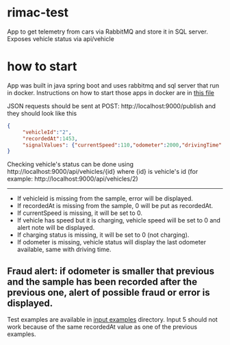 # rimac-test
App to get telemetry from cars via RabbitMQ and store it in SQL server. Exposes vehicle status via api/vehicle

# how to start
App was built in java spring boot and uses rabbitmq and sql server that run in docker.
Instructions on how to start those apps in docker are in [this file](https://github.com/aleksalukac/rimac-test/blob/main/telemetry/docker%20instructions.txt)

JSON requests should be sent at POST: http://localhost:9000/publish and they should look like this
```json
{
     "vehicleId":"2",
     "recordedAt":1453,
     "signalValues": {"currentSpeed":110,"odometer":2000,"drivingTime":56000,"isCharging":0}
}
```

Checking vehicle's status can be done using http://localhost:9000/api/vehicles/{id} where {id} is vehicle's id (for example: http://localhost:9000/api/vehicles/2)

___

* If vehicleid is missing from the sample, error will be displayed.
* If recordedAt is missing from the sample, 0 will be put as recordedAt.
* If currentSpeed is missing, it will be set to 0.
* If vehicle has speed but it is charging, vehicle speed will be set to 0 and alert note will be displayed. 
* If charging status is missing, it will be set to 0 (not charging).
* If odometer is missing, vehicle status will display the last odometer available, same with driving time.

Fraud alert: if odometer is smaller that previous and the sample has been recorded after the previous one, alert of possible fraud or error is displayed.
---
Test examples are available in [input examples](input-examples) directory. Input 5 should not work because of the same recordedAt value as one of the previous examples.